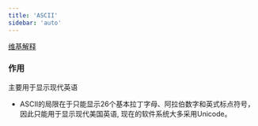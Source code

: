```yaml
---
title: 'ASCII'
sidebar: 'auto'
---
```


[维基解释](https://zh.wikipedia.org/wiki/ASCII)

### 作用
主要用于显示现代英语

* ASCII的局限在于只能显示26个基本拉丁字母、阿拉伯数字和英式标点符号，因此只能用于显示现代美国英语, 现在的软件系统大多采用Unicode。